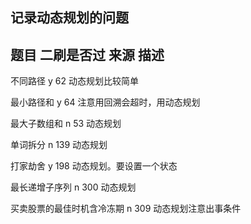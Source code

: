 ## 记录动态规划的问题

## 题目                     二刷是否过    来源   描述

  不同路径                     y          62     动态规划比较简单

  最小路径和                  y         64     注意用回溯会超时，用动态规划
  
  最大子数组和                 n          53      动态规划

  单词拆分                    n          139      动态规划       

  打家劫舍                    y           198      动态规划。要设置一个状态

  最长递增子序列               n           300       动态规划         

  买卖股票的最佳时机含冷冻期      n            309      动态规划注意出事条件
